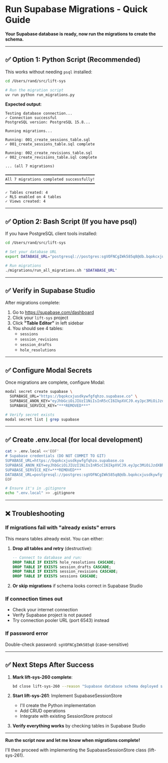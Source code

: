 # Run Supabase Migrations - Quick Guide

**Your Supabase database is ready, now run the migrations to create the schema.**

---

## ✅ Option 1: Python Script (Recommended)

This works without needing `psql` installed:

```bash
cd /Users/rand/src/lift-sys

# Run the migration script
uv run python run_migrations.py
```

**Expected output**:
```
Testing database connection...
✓ Connection successful
PostgreSQL version: PostgreSQL 15.8...

Running migrations...

Running: 001_create_sessions_table.sql
✓ 001_create_sessions_table.sql complete

Running: 002_create_revisions_table.sql
✓ 002_create_revisions_table.sql complete

... (all 7 migrations)

━━━━━━━━━━━━━━━━━━━━━━━━━━━━━━━━━━━━━━━━
All 7 migrations completed successfully!
━━━━━━━━━━━━━━━━━━━━━━━━━━━━━━━━━━━━━━━━

✓ Tables created: 4
✓ RLS enabled on 4 tables
✓ Views created: 4
```

---

## ✅ Option 2: Bash Script (If you have psql)

If you have PostgreSQL client tools installed:

```bash
cd /Users/rand/src/lift-sys

# Set your database URL
export DATABASE_URL="postgresql://postgres:sgVOFNCgIWk585q8@db.bqokcxjusdkywfgfqhzo.supabase.co:5432/postgres"

# Run migrations
./migrations/run_all_migrations.sh "$DATABASE_URL"
```

---

## ✅ Verify in Supabase Studio

After migrations complete:

1. Go to https://supabase.com/dashboard
2. Click your `lift-sys` project
3. Click **"Table Editor"** in left sidebar
4. You should see 4 tables:
   - `sessions`
   - `session_revisions`
   - `session_drafts`
   - `hole_resolutions`

---

## ✅ Configure Modal Secrets

Once migrations are complete, configure Modal:

```bash
modal secret create supabase \
  SUPABASE_URL="https://bqokcxjusdkywfgfqhzo.supabase.co" \
  SUPABASE_ANON_KEY="eyJhbGciOiJIUzI1NiIsInR5cCI6IkpXVCJ9.eyJpc3MiOiJzdXBhYmFzZSIsInJlZiI6ImJxb2tjeGp1c2RreXdmZ2ZxaHpvIiwicm9sZSI6ImFub24iLCJpYXQiOjE3NjA4ODEzMjQsImV4cCI6MjA3NjQ1NzMyNH0.jn5ypmawIKs-5oyn3MfrYWe95jfyaQzWLHZpnHWPjBQ" \
  SUPABASE_SERVICE_KEY="***REMOVED***"

# Verify secret exists
modal secret list | grep supabase
```

---

## ✅ Create .env.local (for local development)

```bash
cat > .env.local <<'EOF'
# Supabase credentials (DO NOT COMMIT TO GIT)
SUPABASE_URL=https://bqokcxjusdkywfgfqhzo.supabase.co
SUPABASE_ANON_KEY=eyJhbGciOiJIUzI1NiIsInR5cCI6IkpXVCJ9.eyJpc3MiOiJzdXBhYmFzZSIsInJlZiI6ImJxb2tjeGp1c2RreXdmZ2ZxaHpvIiwicm9sZSI6ImFub24iLCJpYXQiOjE3NjA4ODEzMjQsImV4cCI6MjA3NjQ1NzMyNH0.jn5ypmawIKs-5oyn3MfrYWe95jfyaQzWLHZpnHWPjBQ
SUPABASE_SERVICE_KEY=***REMOVED***
DATABASE_URL=postgresql://postgres:sgVOFNCgIWk585q8@db.bqokcxjusdkywfgfqhzo.supabase.co:5432/postgres
EOF

# Ensure it's in .gitignore
echo ".env.local" >> .gitignore
```

---

## ❌ Troubleshooting

### If migrations fail with "already exists" errors

This means tables already exist. You can either:

1. **Drop all tables and retry** (destructive):
   ```sql
   -- Connect to database and run:
   DROP TABLE IF EXISTS hole_resolutions CASCADE;
   DROP TABLE IF EXISTS session_drafts CASCADE;
   DROP TABLE IF EXISTS session_revisions CASCADE;
   DROP TABLE IF EXISTS sessions CASCADE;
   ```

2. **Or skip migrations** if schema looks correct in Supabase Studio

### If connection times out

- Check your internet connection
- Verify Supabase project is not paused
- Try connection pooler URL (port 6543) instead

### If password error

Double-check password: `sgVOFNCgIWk585q8` (case-sensitive)

---

## ✅ Next Steps After Success

1. **Mark lift-sys-260 complete**:
   ```bash
   bd close lift-sys-260 --reason "Supabase database schema deployed successfully"
   ```

2. **Start lift-sys-261**: Implement SupabaseSessionStore
   - I'll create the Python implementation
   - Add CRUD operations
   - Integrate with existing SessionStore protocol

3. **Verify everything works** by checking tables in Supabase Studio

---

**Run the script now and let me know when migrations complete!**

I'll then proceed with implementing the SupabaseSessionStore class (lift-sys-261).
